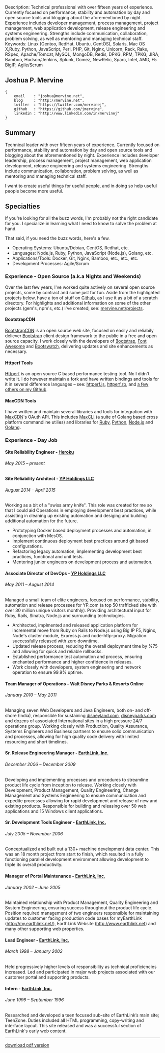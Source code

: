 Description: Technical professional with over fifteen years of experience. Currently focused on performance, stability and automation by day and open source tools and blogging about the aforementioned by night. Experience includes developer management, process management, project management, web application development, release engineering and systems engineering. Strengths include communication, collaboration, problem solving, as well as mentoring and managing technical staff.
Keywords: Linux (Gentoo, RedHat, Ubuntu, CentOS), Solaris, Mac OS X,Ruby, Python, JavaScript, Perl, PHP, Git, Nginx, Unicorn, Rack, Rake, RSpec, Apache/Tomcat, MySQL, MongoDB, Redis, DPKG, RPM, TPKG, JIRA, Bamboo, Hudson/Jenkins, Splunk, Gomez, NewRelic, Sparc, Intel, AMD, F5 BigIP, Agile/Scrum

## Joshua P. Mervine

    {
        email    : "joshua@mervine.net",
        blog     : "http://mervine.net",
        twitter  : "https://twitter.com/mervinej",
        github   : "https://github.com/jmervine",
        linkedin : "http://www.linkedin.com/in/mervinej"
    }


## Summary

Technical leader with over fifteen years of experience. Currently focused on performance, stability and automation by day and open source tools and blogging about the aforementioned by night. Experience includes developer leadership, process management, project management, web application development, release engineering and systems engineering. Strengths include communication, collaboration, problem solving, as well as mentoring and managing technical staff.

I want to create useful things for useful people, and in doing so help useful people become more useful.

## Specialties

If you're looking for all the buzz words, I'm probably not the right candidate for you. I specialize in learning what I need to know to solve the problem at hand.

That said, if you need the buzz words, here's a few.

* Operating Systems: Ubuntu/Debian, CentOS, Redhat, etc.
* Languages: Node.js, Ruby, Python, JavaScript (Node.js), Golang, etc.
* Applications/Tools: Docker, Git, Nginx, Bamboo, etc., etc., etc.
* Development Processes: Agile/Scrum

### Experience - Open Source (a.k.a Nights and Weekends)

Over the last few years, I've worked quite actively on several open source projects, some by contract and some just for fun. Aside from the highlighted projects below, have a ton of stuff on [Github](https://github.com/jmervine), as I use it as a bit of a scratch directory. For highlights and additional information on some of the other projects (gem's, npm's, etc.) I've created, see: [mervine.net/projects](http://mervine.net/projects).

#### BootstrapCDN

[BootstrapCDN](http://www.bootstrapcdn.com/) is an open source web site, focused on easily and reliabily deliever [Bootstrap](http://getbootstrap.com/) client design framework to the public in a free and open source capacity. I work closely with the developers of [Bootstrap](http://getbootstrap.com/), [Font Awesome](http://fortawesome.github.io/Font-Awesome/) and [Bootswatch](http://bootswatch.com/), delivering updates and site enhancements as necessary.

#### Httperf Tools

[Httperf](http://www.hpl.hp.com/research/linux/httperf/) is an open source C based performance testing tool. No I didn't write it. I do however maintain a fork and have written bindings and tools for it in several difference languages &ndash; see: [httperf.js](https://github.com/jmervine/httperfjs), [httperf.rb](https://www.npmjs.com/package/httperfrb), and [a few others on my Github](https://github.com/search?q=user%3Ajmervine+httperf).

#### MaxCDN Tools

I have written and maintain several libraries and tools for integration with [MaxCDN](http://www.maxcdn.com)'s OAuth API. This includes [MaxCLI](https://github.com/maxcdn/maxcli) (a suite of Golang based cross platform commandline utilies) and libraries for [Ruby](https://github.com/MaxCDN/ruby-maxcdn), [Python](https://github.com/MaxCDN/python-maxcdn), [Node.js](https://github.com/MaxCDN/node-maxcdn) and [Golang](https://github.com/MaxCDN/go-maxcdn).

### Experience - Day Job

#### Site Reliability Engineer - [Heroku](https://www.heroku.com/about)

###### May 2015 – present

#### Site Reliability Architect - [YP Holdings LLC](http://www.yellowpages.com)

###### August 2014 – April 2015

Working as a bit of a "swiss army knife". This role was created for me so that I could aid Operations in employing development best practices, while assisting in cleaning up existing automation and desiging and building additional automation for the future.

* Prototyping Docker based deployment processes and automation, in conjunction with MesOS.
* Implement continuous deployment best practices around git based configurations.
* Refactoring legacy automation, implementing development best practices, functional and unit tests.
* Mentoring junior engineers on development process and automation.

#### Associate Director of DevOps - [YP Holdings LLC](http://www.yellowpages.com)

###### May 2011 – August 2014

Managed a small team of elite engineers, focused on performance, stability, automation and release processes for YP.com (a top 50 trafficked site with over 30 million unique visitors monthly). Providing architectural input for Ruby, Rails, Sinatra, Node.js and surrounding technologies.

* Architected, implmented and released application platform for incremental move from Ruby on Rails to Node.js using Big IP F5, Nginx, Node's cluster module, Express.js and node-http-proxy. Migration successfully released with zero downtime.
* Updated release process, reducing the overall deployment time by %75 and allowing for quick and reliable rollbacks.
* Established performance test automation and process, ensuring enchanted performance and higher confidence in releases.
* Work closely with developers, system engineering and network operation to ensure 99.9% uptime.

#### Team Manager of Operations - Walt Disney Parks & Resorts Online

###### January 2010 – May 2011

Managing seven Web Developers and Java Engineers, both on- and off-shore (India), responsible for sustaining [disneyland.com](https://disneyland.disney.go.com/), [disneyparks.com](http://disneyparks.disney.go.com/) and dozens of associated International sites in a high pressure 24/7 operations group. Working closely with Production, Quality Assurance, Systems Engineers and Business partners to ensure solid communication and processes, allowing for high quality code delivery with limited resourcing and short timelines.

#### Sr. Release Engineering Manager - [EarthLink, Inc.](http://www.earthlink.net)

###### December 2006 – December 2009

Developing and implementing processes and procedures to streamline product life cycle from inception to release. Working closely with Development, Product Management, Quality Engineering, Change Management and Systems Engineering to ensure communication and expedite processes allowing for rapid development and release of new and existing products. Responsible for building and releasing over 50 web applications and 15 Windows client applications.

#### Sr. Development Tools Engineer - [EarthLink, Inc.](http://www.earthlink.net)

###### July 2005 – November 2006

Conceptualized and built out a 130+ machine development data center. This was an 18 month project from start to finish, which resulted in a fully functioning parallel development environment allowing development to triple its overall productivity.

#### Manager of Portal Maintenance - [EarthLink, Inc.](http://www.earthlink.net)

###### January 2002 – June 2005

Maintained relationship with Product Management, Quality Engineering and System Engineering, ensuring success throughout the product life cycle. Position required management of two engineers responsible for maintaining updates to customer facing production code bases for myEarthLink (http://my.earthlink.net/), EarthLink Website (http://www.earthlink.net) and many other supporting web properties.

#### Lead Engineer - [EarthLink, Inc.](http://www.earthlink.net)

###### March 1998 – January 2002

Held progressively higher levels of responsibility as technical proficiencies increased. Led and participated in major web projects associated with our customer portal and supporting products.

#### Intern - [EarthLink, Inc.](http://www.earthlink.net)

###### June 1996 – September 1996

Researched and developed a teen focused sub-site of EarthLink’s main site; TeenZone. Duties included all HTML programming, copy-writing and interface layout. This site released and was a successful section of EarthLink's early web content.

----

[download pdf version](https://github.com/jmervine/me/raw/master/JoshuaMervine.pdf)


